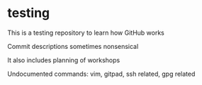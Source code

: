 # testing
This is a testing repository to learn how GitHub works

Commit descriptions sometimes nonsensical

It also includes planning of workshops

Undocumented commands: vim, gitpad, ssh related, gpg related
